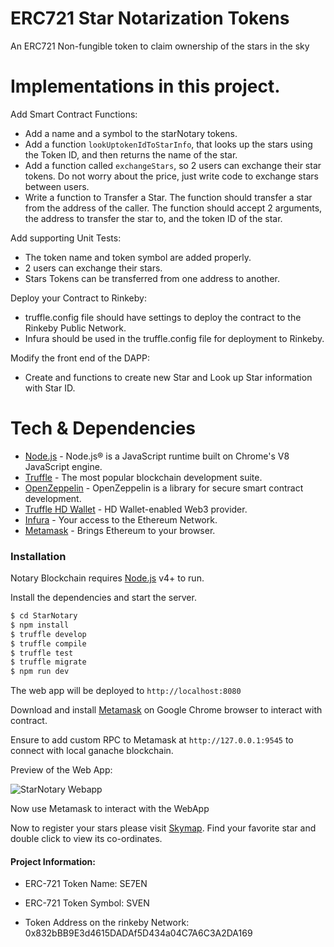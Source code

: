 # ERC721 Star Notarization Tokens

An ERC721 Non-fungible token to claim ownership of the stars in the sky

# Implementations in this project.

Add Smart Contract Functions: 

- Add a name and a symbol to the starNotary tokens.
- Add a function ```lookUptokenIdToStarInfo```, that looks up the stars using the Token ID, and then returns the name of the star.
- Add a function called ```exchangeStars```, so 2 users can exchange their star tokens. Do not worry about the price, just write code to exchange stars between users.
- Write a function to Transfer a Star. The function should transfer a star from the address of the caller. The function should accept 2 arguments, the address to transfer the star to, and the token ID of the star.

Add supporting Unit Tests:

- The token name and token symbol are added properly.
- 2 users can exchange their stars.
- Stars Tokens can be transferred from one address to another.

Deploy your Contract to Rinkeby:

- truffle.config file should have settings to deploy the contract to the Rinkeby Public Network.
- Infura should be used in the truffle.config file for deployment to Rinkeby.

Modify the front end of the DAPP:
- Create and functions to create new Star and Look up Star information with Star ID.

# Tech & Dependencies

* [Node.js] - Node.js® is a JavaScript runtime built on Chrome's V8 JavaScript engine.
* [Truffle] - The most popular blockchain development suite.
* [OpenZeppelin] - OpenZeppelin is a library for secure smart contract development.
* [Truffle HD Wallet] - HD Wallet-enabled Web3 provider. 
* [Infura] - Your access to the Ethereum Network.
* [Metamask] - Brings Ethereum to your browser.

### Installation

Notary Blockchain requires [Node.js](https://nodejs.org/) v4+ to run.

Install the dependencies and start the server.

```sh
$ cd StarNotary
$ npm install
$ truffle develop
$ truffle compile
$ truffle test
$ truffle migrate
$ npm run dev
```
The web app will be deployed to ```http://localhost:8080```

Download and install [Metamask] on Google Chrome browser to interact with contract.

Ensure to add custom RPC to Metamask at ```http://127.0.0.1:9545``` to connect with local ganache blockchain.

Preview of the Web App:

![StarNotary Webapp](https://i.imgur.com/Io82oFz.png/)

Now use Metamask to interact with the WebApp

Now to register your stars please visit [Skymap](https://in-the-sky.org/skymap.php). Find your favorite star and double click to view its co-ordinates.

#### Project Information:

 - ERC-721 Token Name: SE7EN
 - ERC-721 Token Symbol: SVEN
 - Token Address on the rinkeby Network: 0x832bBB9E3d4615DADAf5D434a04C7A6C3A2DA169


   [Truffle]: <https://github.com/trufflesuite/truffle>
   [OpenZeppelin]: <https://github.com/OpenZeppelin/openzeppelin-solidity>
   [Truffle HD Wallet]: <https://github.com/trufflesuite/truffle-hdwallet-provider>
   [Infura]: <https://infura.io/>
   [Metamask]: <https://metamask.io/>
   [node.js]: <http://nodejs.org>


